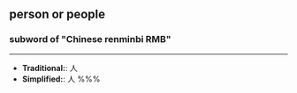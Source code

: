 ## person or people
### subword of "Chinese renminbi RMB"
---
- **Traditional:**: 人
- **Simplified:**: 人
%%%
